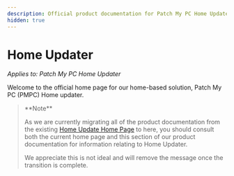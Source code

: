```yaml
---
description: Official product documentation for Patch My PC Home Updater
hidden: true
---
```


# Home Updater

_Applies to: Patch My PC Home Updater_

Welcome to the official home page for our home-based solution, Patch My PC (PMPC) Home updater.

> \*\*Note\*\*
>
> As we are currently migrating all of the product documentation from the existing [Home Update Home Page](https://patchmypc.com/product/home-updater) to here, you should consult both the current home page and this section of our product documentation for information relating to Home Updater.
>
> We appreciate this is not ideal and will remove the message once the transition is complete.